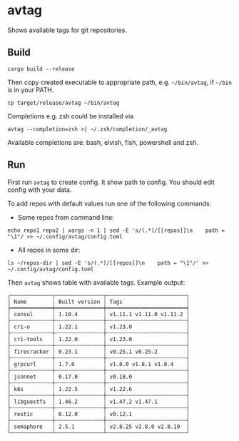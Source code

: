 # avtag
Shows available tags for git repositories.

## Build
```
cargo build --release
```

Then copy created executable to appropriate path, e.g. `~/bin/avtag`, if
`~/bin` is in your PATH.
```
cp target/release/avtag ~/bin/avtag
```

Completions e.g. zsh could be installed via
```
avtag --completion=zsh >| ~/.zsh/completion/_avtag
```
Available completions are: bash, elvish, fish, powershell and zsh.

## Run
First run `avtag` to create config.
It show path to config. You should edit config with your data.

To add repos with default values run one of the following commands:
* Some repos from command line:
```
echo repo1 repo2 | xargs -n 1 | sed -E 's/(.*)/[[repos]]\n    path = "\1"/ >> ~/.config/avtag/config.toml
```
* All repos in some dir:
```
ls ~/repos-dir | sed -E 's/(.*)/[[repos]]\n    path = "\1"/' >> ~/.config/avtag/config.toml
```

Then `avtag` shows table with available tags.
Example output:
```
┌─────────────┬───────────────┬─────────────────────────┐
│ Name        ┆ Built version ┆ Tags                    │
╞═════════════╪═══════════════╪═════════════════════════╡
│ consul      ┆ 1.10.4        ┆ v1.11.1 v1.11.0 v1.11.2 │
├╌╌╌╌╌╌╌╌╌╌╌╌╌┼╌╌╌╌╌╌╌╌╌╌╌╌╌╌╌┼╌╌╌╌╌╌╌╌╌╌╌╌╌╌╌╌╌╌╌╌╌╌╌╌╌┤
│ cri-o       ┆ 1.22.1        ┆ v1.23.0                 │
├╌╌╌╌╌╌╌╌╌╌╌╌╌┼╌╌╌╌╌╌╌╌╌╌╌╌╌╌╌┼╌╌╌╌╌╌╌╌╌╌╌╌╌╌╌╌╌╌╌╌╌╌╌╌╌┤
│ cri-tools   ┆ 1.22.0        ┆ v1.23.0                 │
├╌╌╌╌╌╌╌╌╌╌╌╌╌┼╌╌╌╌╌╌╌╌╌╌╌╌╌╌╌┼╌╌╌╌╌╌╌╌╌╌╌╌╌╌╌╌╌╌╌╌╌╌╌╌╌┤
│ firecracker ┆ 0.23.1        ┆ v0.25.1 v0.25.2         │
├╌╌╌╌╌╌╌╌╌╌╌╌╌┼╌╌╌╌╌╌╌╌╌╌╌╌╌╌╌┼╌╌╌╌╌╌╌╌╌╌╌╌╌╌╌╌╌╌╌╌╌╌╌╌╌┤
│ grpcurl     ┆ 1.7.0         ┆ v1.8.0 v1.8.1 v1.8.4    │
├╌╌╌╌╌╌╌╌╌╌╌╌╌┼╌╌╌╌╌╌╌╌╌╌╌╌╌╌╌┼╌╌╌╌╌╌╌╌╌╌╌╌╌╌╌╌╌╌╌╌╌╌╌╌╌┤
│ jsonnet     ┆ 0.17.0        ┆ v0.18.0                 │
├╌╌╌╌╌╌╌╌╌╌╌╌╌┼╌╌╌╌╌╌╌╌╌╌╌╌╌╌╌┼╌╌╌╌╌╌╌╌╌╌╌╌╌╌╌╌╌╌╌╌╌╌╌╌╌┤
│ k8s         ┆ 1.22.5        ┆ v1.22.6                 │
├╌╌╌╌╌╌╌╌╌╌╌╌╌┼╌╌╌╌╌╌╌╌╌╌╌╌╌╌╌┼╌╌╌╌╌╌╌╌╌╌╌╌╌╌╌╌╌╌╌╌╌╌╌╌╌┤
│ libguestfs  ┆ 1.46.2        ┆ v1.47.2 v1.47.1         │
├╌╌╌╌╌╌╌╌╌╌╌╌╌┼╌╌╌╌╌╌╌╌╌╌╌╌╌╌╌┼╌╌╌╌╌╌╌╌╌╌╌╌╌╌╌╌╌╌╌╌╌╌╌╌╌┤
│ restic      ┆ 0.12.0        ┆ v0.12.1                 │
├╌╌╌╌╌╌╌╌╌╌╌╌╌┼╌╌╌╌╌╌╌╌╌╌╌╌╌╌╌┼╌╌╌╌╌╌╌╌╌╌╌╌╌╌╌╌╌╌╌╌╌╌╌╌╌┤
│ semaphore   ┆ 2.5.1         ┆ v2.8.25 v2.8.0 v2.8.19  │
└─────────────┴───────────────┴─────────────────────────┘
```
